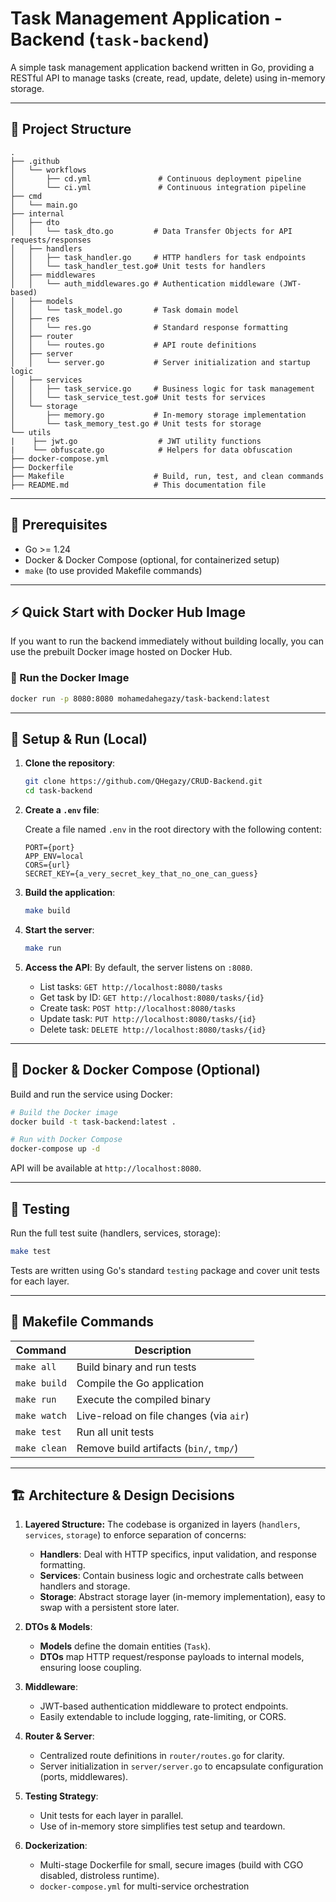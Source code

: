 # Task Management Application - Backend (`task-backend`)

A simple task management application backend written in Go, providing a RESTful API to manage tasks (create, read, update, delete) using in-memory storage.

---

## 📂 Project Structure

```
.
├── .github
│   └── workflows
│       ├── cd.yml               # Continuous deployment pipeline
│       └── ci.yml               # Continuous integration pipeline
├── cmd
│   └── main.go
├── internal
│   ├── dto
│   │   └── task_dto.go         # Data Transfer Objects for API requests/responses
│   ├── handlers
│   │   ├── task_handler.go     # HTTP handlers for task endpoints
│   │   └── task_handler_test.go# Unit tests for handlers
│   ├── middlewares
│   │   └── auth_middlewares.go # Authentication middleware (JWT-based)
│   ├── models
│   │   └── task_model.go       # Task domain model
│   ├── res
│   │   └── res.go              # Standard response formatting
│   ├── router
│   │   └── routes.go           # API route definitions
│   ├── server
│   │   └── server.go           # Server initialization and startup logic
│   ├── services
│   │   ├── task_service.go     # Business logic for task management
│   │   └── task_service_test.go# Unit tests for services
│   └── storage
│       ├── memory.go           # In-memory storage implementation
│       └── task_memory_test.go # Unit tests for storage
└── utils
|    ├── jwt.go                  # JWT utility functions
|    └── obfuscate.go            # Helpers for data obfuscation
├── docker-compose.yml
├── Dockerfile
├── Makefile                    # Build, run, test, and clean commands
├── README.md                   # This documentation file
```

---

## 🚀 Prerequisites

* Go >= 1.24
* Docker & Docker Compose (optional, for containerized setup)
* `make` (to use provided Makefile commands)

---

## ⚡ Quick Start with Docker Hub Image

If you want to run the backend immediately without building locally, you can use the prebuilt Docker image hosted on Docker Hub.

### 🐳 Run the Docker Image

```bash
docker run -p 8080:8080 mohamedahegazy/task-backend:latest
```
---
## 🔧 Setup & Run (Local)

1. **Clone the repository**:

   ```bash
   git clone https://github.com/QHegazy/CRUD-Backend.git
   cd task-backend
   ```
2. **Create a `.env` file**:

   Create a file named `.env` in the root directory with the following content:

   ```env
   PORT={port}
   APP_ENV=local
   CORS={url}
   SECRET_KEY={a_very_secret_key_that_no_one_can_guess}
   ```
3. **Build the application**:

   ```bash
   make build
   ```

4. **Start the server**:

   ```bash
   make run
   ```

5. **Access the API**: By default, the server listens on `:8080`.

   * List tasks:   `GET http://localhost:8080/tasks`
   * Get task by ID: `GET http://localhost:8080/tasks/{id}`
   * Create task:  `POST http://localhost:8080/tasks`
   * Update task:  `PUT http://localhost:8080/tasks/{id}`
   * Delete task:  `DELETE http://localhost:8080/tasks/{id}`

---

## 🐳 Docker & Docker Compose (Optional)

Build and run the service using Docker:

```bash
# Build the Docker image
docker build -t task-backend:latest .

# Run with Docker Compose
docker-compose up -d
```

API will be available at `http://localhost:8080`.

---

## 🧪 Testing

Run the full test suite (handlers, services, storage):

```bash
make test
```

Tests are written using Go's standard `testing` package and cover unit tests for each layer.

---

## 📝 Makefile Commands

| Command      | Description                             |
| ------------ | --------------------------------------- |
| `make all`   | Build binary and run tests              |
| `make build` | Compile the Go application              |
| `make run`   | Execute the compiled binary             |
| `make watch` | Live-reload on file changes (via `air`) |
| `make test`  | Run all unit tests                      |
| `make clean` | Remove build artifacts (`bin/`, `tmp/`) |

---

## 🏗️ Architecture & Design Decisions

1. **Layered Structure:** The codebase is organized in layers (`handlers`, `services`, `storage`) to enforce separation of concerns:

   * **Handlers**: Deal with HTTP specifics, input validation, and response formatting.
   * **Services**: Contain business logic and orchestrate calls between handlers and storage.
   * **Storage**: Abstract storage layer (in-memory implementation), easy to swap with a persistent store later.

2. **DTOs & Models**:

   * **Models** define the domain entities (`Task`).
   * **DTOs** map HTTP request/response payloads to internal models, ensuring loose coupling.

3. **Middleware**:

   * JWT-based authentication middleware to protect endpoints.
   * Easily extendable to include logging, rate-limiting, or CORS.

4. **Router & Server**:

   * Centralized route definitions in `router/routes.go` for clarity.
   * Server initialization in `server/server.go` to encapsulate configuration (ports, middlewares).

5. **Testing Strategy**:

   * Unit tests for each layer in parallel.
   * Use of in-memory store simplifies test setup and teardown.

6. **Dockerization**:

   * Multi-stage Dockerfile for small, secure images (build with CGO disabled, distroless runtime).
   * `docker-compose.yml` for multi-service orchestration 



